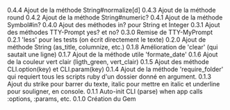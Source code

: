 0.4.4
  Ajout de la méthode String#normalize[d]
0.4.3
  Ajout de la méthode round
0.4.2
  Ajout de la méthode String#numeric?
0.4.1
  Ajout de la méthode Symbol#in?
0.4.0
  Ajout des méthodes in? pour String et Integer
0.3.1
  Ajout des méthodes TTY-Prompt yes? et no?
0.3.0
  Remise de TTY-MyPrompt
0.2.1
  'less' pour les tests (on écrit directement le texte)
0.2.0
  Ajout de méthode String (as_title, columnize, etc.)
0.1.8
  Amélioration de 'clear' (qui sautait une ligne)
0.1.7
  Ajout de la méthode utile 'formate_date'
0.1.6
  Ajout de la couleur vert clair (ligth_green, vert_clair)
0.1.5
  Ajout des méthode CLI.option(key) et CLI.param(key)
0.1.4
  Ajout de la méthode 'require_folder' qui requiert tous les scripts
  ruby d'un dossier donné en argument.
0.1.3
  Ajout du strike pour barrer du texte, italic pour mettre en
  italic et underline pour souligner, en console.
0.1.1
  Auto-init CLI (parse) when app calls :options, :params, etc.
0.1.0
  Création du Gem
